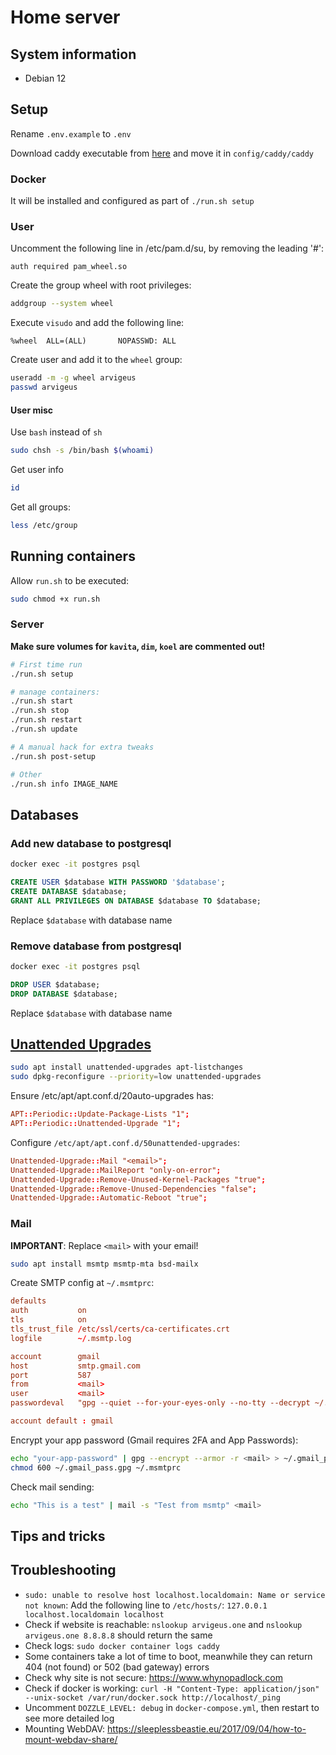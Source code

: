 # Home server

## System information

- Debian 12

## Setup

Rename `.env.example` to `.env`

Download caddy executable from [here](https://caddyserver.com/download) and move it in `config/caddy/caddy`

### Docker

It will be installed and configured as part of `./run.sh setup`

### User

Uncomment the following line in /etc/pam.d/su, by removing the leading '#':

```text
auth required pam_wheel.so
```

Create the group wheel with root privileges:

```sh
addgroup --system wheel
```

Execute `visudo` and add the following line:

```text
%wheel  ALL=(ALL)       NOPASSWD: ALL
```

Create user and add it to the `wheel` group:

```sh
useradd -m -g wheel arvigeus
passwd arvigeus
```

#### User misc

Use `bash` instead of `sh`

```sh
sudo chsh -s /bin/bash $(whoami)
```

Get user info

```sh
id
```

Get all groups:

```sh
less /etc/group
```

## Running containers

Allow `run.sh` to be executed:

```sh
sudo chmod +x run.sh
```

### Server

**Make sure volumes for `kavita`, `dim`, `koel` are commented out!**

```sh
# First time run
./run.sh setup

# manage containers:
./run.sh start
./run.sh stop
./run.sh restart
./run.sh update

# A manual hack for extra tweaks
./run.sh post-setup

# Other
./run.sh info IMAGE_NAME
```

## Databases

### Add new database to postgresql

```sh
docker exec -it postgres psql
```

```sql
CREATE USER $database WITH PASSWORD '$database';
CREATE DATABASE $database;
GRANT ALL PRIVILEGES ON DATABASE $database TO $database;
```

Replace `$database` with database name

### Remove database from postgresql

```sh
docker exec -it postgres psql
```

```sql
DROP USER $database;
DROP DATABASE $database;
```

Replace `$database` with database name

## [Unattended Upgrades](https://wiki.debian.org/UnattendedUpgrades)

```sh
sudo apt install unattended-upgrades apt-listchanges
sudo dpkg-reconfigure --priority=low unattended-upgrades
```

Ensure /etc/apt/apt.conf.d/20auto-upgrades has:

```conf
APT::Periodic::Update-Package-Lists "1";
APT::Periodic::Unattended-Upgrade "1";
```

Configure `/etc/apt/apt.conf.d/50unattended-upgrades`:

```conf
Unattended-Upgrade::Mail "<email>";
Unattended-Upgrade::MailReport "only-on-error";
Unattended-Upgrade::Remove-Unused-Kernel-Packages "true";
Unattended-Upgrade::Remove-Unused-Dependencies "false";
Unattended-Upgrade::Automatic-Reboot "true";
```

### Mail

**IMPORTANT**: Replace `<mail>` with your email!

```sh
sudo apt install msmtp msmtp-mta bsd-mailx
```

Create SMTP config at `~/.msmtprc`:

```conf
defaults
auth           on
tls            on
tls_trust_file /etc/ssl/certs/ca-certificates.crt
logfile        ~/.msmtp.log

account        gmail
host           smtp.gmail.com
port           587
from           <mail>
user           <mail>
passwordeval   "gpg --quiet --for-your-eyes-only --no-tty --decrypt ~/.gmail_pass.gpg"

account default : gmail
```

Encrypt your app password (Gmail requires 2FA and App Passwords):

```sh
echo "your-app-password" | gpg --encrypt --armor -r <mail> > ~/.gmail_pass.gpg
chmod 600 ~/.gmail_pass.gpg ~/.msmtprc
```

Check mail sending:

```sh
echo "This is a test" | mail -s "Test from msmtp" <mail>
```

## Tips and tricks

## Troubleshooting

- `sudo: unable to resolve host localhost.localdomain: Name or service not known`: Add the following line to `/etc/hosts/`: `127.0.0.1 localhost.localdomain localhost`
- Check if website is reachable: `nslookup arvigeus.one` and `nslookup arvigeus.one 8.8.8.8` should return the same
- Check logs: `sudo docker container logs caddy`
- Some containers take a lot of time to boot, meanwhile they can return 404 (not found) or 502 (bad gateway) errors
- Check why site is not secure: <https://www.whynopadlock.com>
- Check if docker is working: `curl -H "Content-Type: application/json" --unix-socket /var/run/docker.sock http://localhost/_ping`
- Uncomment `DOZZLE_LEVEL: debug` in `docker-compose.yml`, then restart to see more detailed log
- Mounting WebDAV: <https://sleeplessbeastie.eu/2017/09/04/how-to-mount-webdav-share/>

